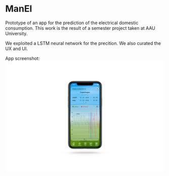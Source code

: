 # ManEl
Prototype of an app for the prediction of the electrical domestic consumption.
This work is the result of a semester project taken at AAU University.

We exploited a LSTM neural network for the precition. 
We also curated the UX and UI.

App screenshot:
![Alt text](https://github.com/95gas/ManEl/blob/main/Mockuped/9_timeslots.png)

